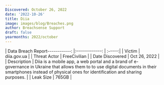 ```yaml
---
Discovered: October 26, 2022
date: '2022-10-26'
title: Diia
image: images/blog/Breaches.png
author: Breachsense Support
draft: false
yearmonths: 2022/october
---
```


| Data Breach Report------------:     |:-------------:    | :-----:|
| Victim      | diia.gov.ua      | 
| Threat Actor      | FreeCivilian      | 
| Date Discovered      | Oct 26, 2022      | 
| Description      | Diia is a mobile app, a web portal and a brand of e-governance in Ukraine that allows them to to use digital documents in their smartphones instead of physical ones for identification and sharing purposes.      | 
| Leak Size      | 765GB      | 

